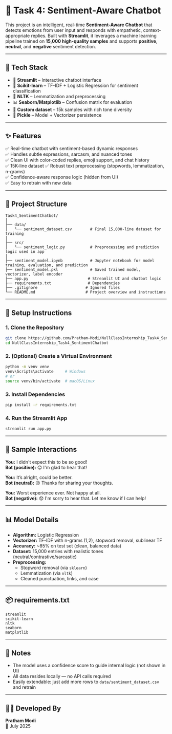 # 🤖 Task 4: Sentiment-Aware Chatbot

This project is an intelligent, real-time **Sentiment-Aware Chatbot** that detects emotions from user input and responds with empathetic, context-appropriate replies. Built with **Streamlit**, it leverages a machine learning pipeline trained on **15,000 high-quality samples** and supports **positive**, **neutral**, and **negative** sentiment detection.

---

## 🚀 Tech Stack

- 🎨 **Streamlit** – Interactive chatbot interface  
- 🧠 **Scikit-learn** – TF-IDF + Logistic Regression for sentiment classification  
- 🧹 **NLTK** – Lemmatization and preprocessing  
- 📊 **Seaborn/Matplotlib** – Confusion matrix for evaluation  
- 🧠 **Custom dataset** – 15k samples with rich tone diversity  
- 🧾 **Pickle** – Model + Vectorizer persistence  

---

## ✨ Features

✅ Real-time chatbot with sentiment-based dynamic responses  
✅ Handles subtle expressions, sarcasm, and nuanced tones  
✅ Clean UI with color-coded replies, emoji support, and chat history  
✅ 15K-line dataset 
✅ Robust text preprocessing (stopwords, lemmatization, n-grams)  
✅ Confidence-aware response logic (hidden from UI)  
✅ Easy to retrain with new data  

---

## 🧱 Project Structure

```
Task4_SentimentChatbot/
│
├── data/
│   └── sentiment_dataset.csv        # Final 15,000-line dataset for training
│
├── src/
│   └── sentiment_logic.py           # Preprocessing and prediction logic used in app
│
├── sentiment_model.ipynb            # Jupyter notebook for model training, evaluation, and prediction
├── sentiment_model.pkl              # Saved trained model, vectorizer, label encoder
├── app.py                          # Streamlit UI and chatbot logic
├── requirements.txt                # Dependencies
├── .gitignore                     # Ignored files
└── README.md                      # Project overview and instructions
```

---

## 🔧 Setup Instructions

### 1. Clone the Repository

```bash
git clone https://github.com/Pratham-Modi/NullClassInternship_Task4_SentimentAwareChatbot
cd NullClassInternship_Task4_SentimentChatbot
```

### 2. (Optional) Create a Virtual Environment

```bash
python -m venv venv
venv\Scripts\activate     # Windows
# or
source venv/bin/activate  # macOS/Linux
```

### 3. Install Dependencies

```bash
pip install -r requirements.txt
```

### 4. Run the Streamlit App

```bash
streamlit run app.py
```

---

## 💬 Sample Interactions

**You:** I didn't expect this to be so good!  
**Bot (positive):** 😊 I'm glad to hear that!

**You:** It’s alright, could be better.  
**Bot (neutral):** 😐 Thanks for sharing your thoughts.

**You:** Worst experience ever. Not happy at all.  
**Bot (negative):** 😟 I'm sorry to hear that. Let me know if I can help!

---

## 📊 Model Details

- **Algorithm:** Logistic Regression  
- **Vectorizer:** TF-IDF with n-grams (1,2), stopword removal, sublinear TF  
- **Accuracy:** ~85% on test set (clean, balanced data)  
- **Dataset:** 15,000 entries with realistic tones (neutral/contrastive/sarcastic)  
- **Preprocessing:**
  - Stopword removal (via `sklearn`)
  - Lemmatization (via `nltk`)
  - Cleaned punctuation, links, and case

---

## 📦 requirements.txt

```
streamlit
scikit-learn
nltk
seaborn
matplotlib
```

---

## 📌 Notes

- The model uses a confidence score to guide internal logic (not shown in UI)
- All data resides locally — no API calls required
- Easily extendable: just add more rows to `data/sentiment_dataset.csv` and retrain

---

## 👨‍💻 Developed By

**Pratham Modi**  
📅 July 2025 
